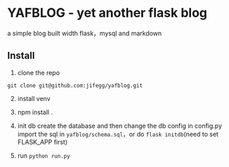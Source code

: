 # YAFBLOG - yet another flask blog
a simple blog built width flask，mysql and markdown

## Install

1. clone the repo
```
git clone git@github.com:jifegg/yafblog.git
```

2. install venv

3. npm install .

4. init db
create the database and then change the db config in config.py
import the sql in `yafblog/schema.sql`，or do `flask initdb`(need to set FLASK_APP first)

5. run `python run.py`

